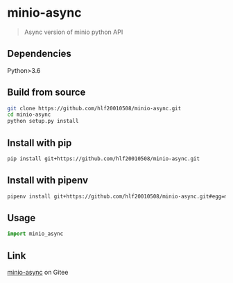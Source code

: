 # minio-async
> Async version of minio python API

## Dependencies

Python>3.6

## Build from source

```sh
git clone https://github.com/hlf20010508/minio-async.git
cd minio-async
python setup.py install
```

## Install with pip
```sh
pip install git+https://github.com/hlf20010508/minio-async.git
```

## Install with pipenv
```sh
pipenv install git+https://github.com/hlf20010508/minio-async.git#egg=minio-async
```

## Usage
```python
import minio_async
```

## Link
<a href="https://gitee.com/hlf01/minio-async.git">minio-async</a> on Gitee
